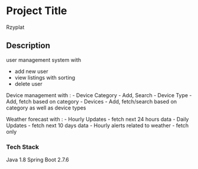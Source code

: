 # Project Title

Rzyplat

## Description

user management system with
- add new user
- view listings with sorting
- delete user

Device management with :
	- Device Category - Add, Search
	- Device Type - Add, fetch based on category
	- Devices - Add, fetch/search based on category as well as device types
	
Weather forecast with :
	- Hourly Updates - fetch next 24 hours data
	- Daily Updates - fetch next 10 days data
	- Hourly alerts related to weather - fetch only

### Tech Stack
Java 1.8
Spring Boot 2.7.6